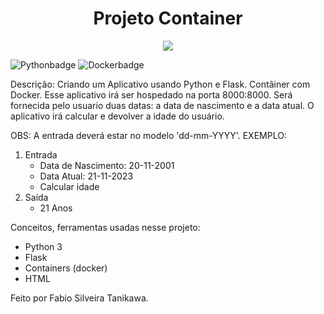 <h1 align="center"> Projeto Container </h1>

<p align="center">
<img loading="lazy" src="https://github.com/Tonikawa/Projeto_Container/assets/79976718/4023b98f-83d3-4d44-a546-35b030f2a552"/>
</p>

![Pythonbadge](https://img.shields.io/badge/Python-6A5ACD) ![Dockerbadge](https://img.shields.io/badge/Docker-000080)



Descrição:
Criando um Aplicativo usando Python e Flask.
Contâiner com Docker.
Esse aplicativo irá ser hospedado na porta 8000:8000.
Será fornecida pelo usuario duas datas: a data de nascimento e a data atual. O aplicativo irá calcular e devolver a idade do usuário.

OBS:
A entrada deverá estar no modelo 'dd-mm-YYYY'. 
EXEMPLO: 
1. Entrada
   - Data de Nascimento: 20-11-2001
   - Data Atual: 21-11-2023
   - Calcular idade
2. Saída
   - 21 Anos

Conceitos, ferramentas usadas nesse projeto:
- Python 3
- Flask
- Containers (docker)
- HTML

Feito por Fabio Silveira Tanikawa.

